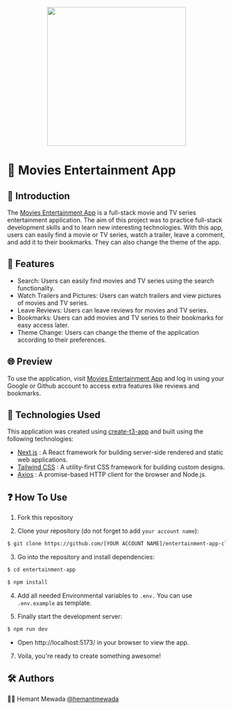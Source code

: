 <p align="center">
  <img width="320" src="./public/readme-logo.svg">
</p>

# 🍿 Movies Entertainment App

## 🙌 Introduction

The [Movies Entertainment App](https://movies-entertainment-app-three-triump.netlify.app/) is a full-stack movie and TV series entertainment application. The aim of this project was to practice full-stack development skills and to learn new interesting technologies. With this app, users can easily find a movie or TV series, watch a trailer, leave a comment, and add it to their bookmarks. They can also change the theme of the app.

## 👀 Features

- Search: Users can easily find movies and TV series using the search functionality.
- Watch Trailers and Pictures: Users can watch trailers and view pictures of movies and TV series.
- Leave Reviews: Users can leave reviews for movies and TV series.
- Bookmarks: Users can add movies and TV series to their bookmarks for easy access later.
- Theme Change: Users can change the theme of the application according to their preferences.

## 🌐 Preview

To use the application, visit [Movies Entertainment App](https://movies-entertainment-app-three-triump.netlify.app/) and log in using your Google or Github account to access extra features like reviews and bookmarks.

## 🚀 Technologies Used

This application was created using [create-t3-app](https://github.com/t3-oss/create-t3-app) and built using the following technologies:

- [Next.js](https://nextjs.org/) : A React framework for building server-side rendered and static web applications.
- [Tailwind CSS](https://tailwindcss.com/) : A utility-first CSS framework for building custom designs.
- [Axios](https://axios-http.com/) : A promise-based HTTP client for the browser and Node.js.

## ❓ How To Use

1. Fork this repository

2. Clone your repository (do not forget to add `your account name`):

```bash
$ git clone https://github.com/[YOUR ACCOUNT NAME]/entertainment-app-client.git
```

3. Go into the repository and install dependencies:

```bash
$ cd entertainment-app

$ npm install
```

4. Add all needed Environmental variables to `.env.` You can use `.env.example` as template.

5. Finally start the development server:

```bash
$ npm run dev
```

- Open http://localhost:5173/ in your browser to view the app.

7. Voila, you're ready to create something awesome!

## 🛠️ Authors

👩‍💻 Hemant Mewada [@hemantmewada](https://github.com/hemantmewada/)
